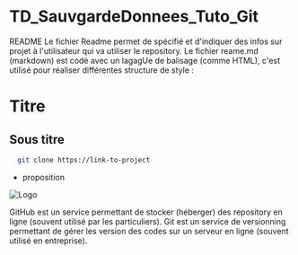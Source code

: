 # TD_SauvgardeDonnees_Tuto_Git

README
Le fichier Readme permet de spécifié et d'indiquer des infos sur projet à l'utilisateur qui va utiliser le repository.
Le fichier reame.md (markdown) est codé avec un lagagUe de balisage (comme HTML), c'est utilisé pour réaliser différentes structure de style :

# Titre
## Sous titre

```bash
  git clone https://link-to-project
```

- proposition

![Logo](https://dev-to-uploads.s3.amazonaws.com/uploads/articles/th5xamgrr6se0x5ro4g6.png)


GitHub est un service permettant de stocker (héberger) des repository en ligne (souvent utilisé par les particuliers).
Git est un service de versionning permettant de gérer les version des codes sur un serveur en ligne (souvent utilisé en entreprise).
